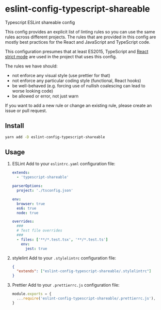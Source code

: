 # eslint-config-typescript-shareable

Typescript ESLint shareable config

This config provides an explicit list of linting rules so you can use the same rules across different projects.
The rules that are provided in this config are mostly best practices for the React and JavaScript and TypeScript code.

This configuration presumes that at least ES2015, TypeScript and [React strict mode](https://reactjs.org/docs/strict-mode.html)
are used in the project that uses this config.

The rules we have should:

- not enforce any visual style (use prettier for that)
- not enforce any particular coding style (functional, React hooks)
- be well-behaved (e.g. forcing use of nullish coalescing can lead to worse looking code)
- be allowed or error, not just warn

If you want to add a new rule or change an existing rule, please create an issue or pull request.

## Install

```bash
yarn add -D eslint-config-typescript-shareable
```

## Usage

1. ESLint
   Add to your `eslintrc.yaml` configuration file:

   ```yml
   extends:
     - 'typescript-shareable'

   parserOptions:
     project: './tsconfig.json'

   env:
     browser: true
     es6: true
     node: true

   overrides:
     ###
     # Test file overrides
     ###
     - files: ['**/*.test.tsx', '**/*.test.ts']
       env:
         jest: true
   ```

2. stylelint
   Add to your `.stylelintrc` configuration file:

   ```json
   {
     "extends": ["eslint-config-typescript-shareable/.stylelintrc"]
   }
   ```

3. Prettier
   Add to your `.prettierrc.js` configuration file:

   ```js
   module.exports = {
     ...require('eslint-config-typescript-shareable/.prettierrc.js'),
   }
   ```
